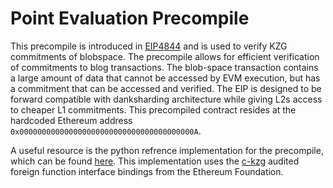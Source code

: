 # Point Evaluation Precompile

This precompile is introduced in [EIP4844](https://eips.ethereum.org/EIPS/eip-4844) and is used to verify KZG commitments of blobspace. The precompile allows for efficient verification of commitments to blog transactions. The blob-space transaction contains a large amount of data that cannot be accessed by EVM execution, but has a commitment that can be accessed and verified. The EIP is designed to be forward compatible with danksharding architecture while giving L2s access to cheaper L1 commitments. This precompiled contract resides at the hardcoded Ethereum address `0x000000000000000000000000000000000000000A`.


A useful resource is the python refrence implementation for the precompile, which can be found [here](https://github.com/ethereum/consensus-specs/blob/86fb82b221474cc89387fa6436806507b3849d88/specs/deneb/polynomial-commitments.md). This implementation uses the [c-kzg](https://github.com/ethereum/c-kzg-4844) audited foreign function interface bindings from the Ethereum Foundation.